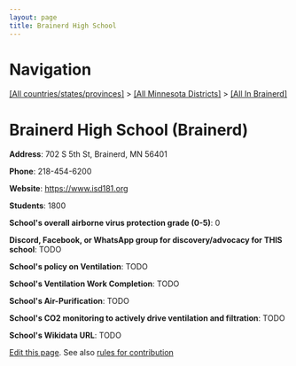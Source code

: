 ```yaml
---
layout: page
title: Brainerd High School
---
```

# Navigation

[[All countries/states/provinces]](../../..) > [[All Minnesota Districts]](../..) > [[All In Brainerd]](..)

# Brainerd High School (Brainerd)

**Address**: 702 S 5th St, Brainerd, MN 56401

**Phone**: 218-454-6200

**Website**: <https://www.isd181.org>

**Students**: 1800

**School's overall airborne virus protection grade (0-5)**: 0

**Discord, Facebook, or WhatsApp group for discovery/advocacy for THIS school**: TODO

**School's policy on Ventilation**: TODO

**School's Ventilation Work Completion**: TODO

**School's Air-Purification**: TODO

**School's CO2 monitoring to actively drive ventilation and filtration**: TODO

**School's Wikidata URL**: TODO


[Edit this page](https://github.com/ventilate-schools/MN/edit/main/./Brainerd/Brainerd_High_School.md). See also [rules for contribution](../../../contribution-rules/)